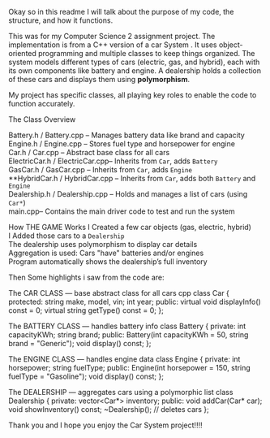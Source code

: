 Okay so in this readme I will talk about the purpose of my code, the structure, and how it functions.

This was for my Computer Science 2 assignment project.
The implementation is from a C++ version of a car System . It uses object-oriented programming and multiple classes to keep things organized. The system models different types of cars (electric, gas, and hybrid), each with its own components like battery and engine. A dealership holds a collection of these cars and displays them using **polymorphism**.

My project has specific classes, all playing key roles to enable the code to function accurately.

The Class Overview

Battery.h / Battery.cpp – Manages battery data like brand and capacity  
Engine.h / Engine.cpp – Stores fuel type and horsepower for engine  
Car.h / Car.cpp – Abstract base class for all cars  
ElectricCar.h / ElectricCar.cpp– Inherits from `Car`, adds `Battery`  
GasCar.h / GasCar.cpp – Inherits from `Car`, adds `Engine`  
**HybridCar.h / HybridCar.cpp – Inherits from `Car`, adds both `Battery` and `Engine`  
Dealership.h / Dealership.cpp – Holds and manages a list of cars (using `Car*`)  
main.cpp– Contains the main driver code to test and run the system

 How THE GAME Works 
I Created a few car objects (gas, electric, hybrid)  
 I Added those cars to a `Dealership`  
The dealership uses polymorphism to display car details  
Aggregation is used: Cars "have" batteries and/or engines  
 Program automatically shows the dealership’s full inventory  

Then Some highlights i saw from the code are:

The CAR CLASS — base abstract class for all cars
cpp
class Car {
protected:
  string make, model, vin;
  int year;
public:
  virtual void displayInfo() const = 0;
  virtual string getType() const = 0;
}; 

The BATTERY CLASS — handles battery info
class Battery {
private:
  int capacityKWh;
  string brand;
public:
  Battery(int capacityKWh = 50, string brand = "Generic");
  void display() const;
};

The ENGINE CLASS — handles engine data
class Engine {
private:
  int horsepower;
  string fuelType;
public:
  Engine(int horsepower = 150, string fuelType = "Gasoline");
  void display() const;
};

The DEALERSHIP — aggregates cars using a polymorphic list
class Dealership {
private:
  vector<Car*> inventory;
public:
  void addCar(Car* car);
  void showInventory() const;
  ~Dealership(); // deletes cars
};


Thank you and I hope you enjoy the Car System project!!!!
